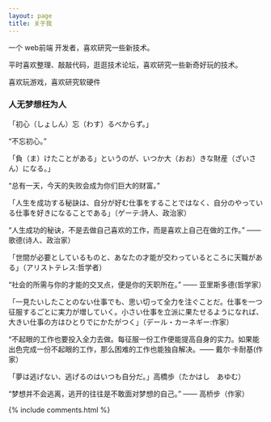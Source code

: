 ```yaml
---
layout: page
title: 关于我 
---
```


一个 web前端 开发者，喜欢研究一些新技术。
<p>
平时喜欢整理、敲敲代码，逛逛技术论坛，喜欢研究一些新奇好玩的技术。
<p>
喜欢玩游戏，喜欢研究软硬件

<p>

<h3> 人无梦想枉为人 </h3>  

<p>
「初心（しょしん）忘（わす）るべからず。」

“不忘初心。”

<p>
「負（ま）けたことがある」というのが、いつか大（おお）きな財産（ざいさん）になる。」

“总有一天，今天的失败会成为你们巨大的财富。”

<p>
「人生を成功する秘訣は、自分が好む仕事をすることではなく、自分のやっている仕事を好きになることである」（ゲーテ:詩人、政治家）

“人生成功的秘诀，不是去做自己喜欢的工作，而是喜欢上自己在做的工作。” —— 歌德(诗人、政治家）

<p> 
「世間が必要としているものと、あなたの才能が交わっているところに天職がある」（アリストテレス:哲学者）

“社会的所需与你的才能的交叉点，便是你的天职所在。” —— 亚里斯多德(哲学家）

<p> 
「一見たいしたことのない仕事でも、思い切って全力を注ぐことだ。仕事を一つ征服するごとに実力が増していく。小さい仕事を立派に果たせるようになれば、大きい仕事の方はひとりでにかたがつく」（デール・カーネギー:作家）

“不起眼的工作也要投入全力去做。每征服一份工作便能提高自身的实力。如果能出色完成一份不起眼的工作，那么困难的工作也能独自解决。—— 戴尔·卡耐基(作家）

<p> 
「夢は逃げない、逃げるのはいつも自分だ。」高橋歩（たかはし　あゆむ）

“梦想并不会逃离，逃开的往往是不敢面对梦想的自己。” —— 高桥步（作家）

<p> 


{% include comments.html %}

